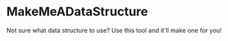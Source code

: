 MakeMeADataStructure
====================

Not sure what data structure to use? Use this tool and it'll make one for you!
